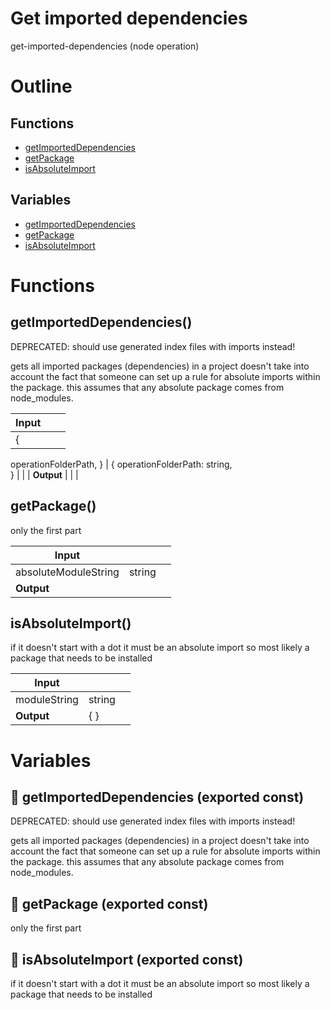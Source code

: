 # Get imported dependencies

get-imported-dependencies (node operation)



# Outline

## Functions

- [getImportedDependencies](#getImportedDependencies)
- [getPackage](#getPackage)
- [isAbsoluteImport](#isAbsoluteImport)

## Variables

- [getImportedDependencies](#getimporteddependencies)
- [getPackage](#getpackage)
- [isAbsoluteImport](#isabsoluteimport)



# Functions

## getImportedDependencies()

DEPRECATED: should use generated index files with imports instead!

gets all imported packages (dependencies) in a project
doesn't take into account the fact that someone can set up a rule for absolute imports within the package.
this assumes that any absolute package comes from node_modules.


| Input      |    |    |
| ---------- | -- | -- |
| {
  operationFolderPath,
} | { operationFolderPath: string, <br /> } |  |
| **Output** |    |    |



## getPackage()

only the first part


| Input      |    |    |
| ---------- | -- | -- |
| absoluteModuleString | string |  |
| **Output** |    |    |



## isAbsoluteImport()

if it doesn't start with a dot it must be an absolute import so most likely a package that needs to be installed


| Input      |    |    |
| ---------- | -- | -- |
| moduleString | string |  |
| **Output** | {  }   |    |


# Variables

## 📄 getImportedDependencies (exported const)

DEPRECATED: should use generated index files with imports instead!

gets all imported packages (dependencies) in a project
doesn't take into account the fact that someone can set up a rule for absolute imports within the package.
this assumes that any absolute package comes from node_modules.


## 📄 getPackage (exported const)

only the first part


## 📄 isAbsoluteImport (exported const)

if it doesn't start with a dot it must be an absolute import so most likely a package that needs to be installed

